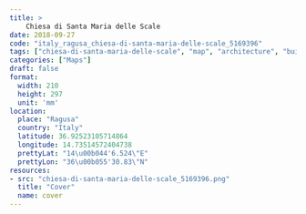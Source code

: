 ```yaml
---
title: > 
    Chiesa di Santa Maria delle Scale
date: 2018-09-27
code: "italy_ragusa_chiesa-di-santa-maria-delle-scale_5169396"
tags: ["chiesa-di-santa-maria-delle-scale", "map", "architecture", "buildings", "Ragusa", "Italy"]
categories: ["Maps"]
draft: false
format:
  width: 210
  height: 297
  unit: 'mm'
location:
  place: "Ragusa"
  country: "Italy"
  latitude: 36.92523105714864
  longitude: 14.73514572404738
  prettyLat: "14\u00b044'6.524\"E"
  prettyLon: "36\u00b055'30.83\"N"
resources:
- src: "chiesa-di-santa-maria-delle-scale_5169396.png"
  title: "Cover"
  name: cover
---
```

